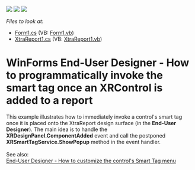 <!-- default badges list -->
![](https://img.shields.io/endpoint?url=https://codecentral.devexpress.com/api/v1/VersionRange/128605007/14.2.3%2B)
[![](https://img.shields.io/badge/Open_in_DevExpress_Support_Center-FF7200?style=flat-square&logo=DevExpress&logoColor=white)](https://supportcenter.devexpress.com/ticket/details/T317195)
[![](https://img.shields.io/badge/📖_How_to_use_DevExpress_Examples-e9f6fc?style=flat-square)](https://docs.devexpress.com/GeneralInformation/403183)
<!-- default badges end -->
<!-- default file list -->
*Files to look at*:

* [Form1.cs](./CS/WindowsFormsApplication1/Form1.cs) (VB: [Form1.vb](./VB/WindowsFormsApplication1/Form1.vb))
* [XtraReport1.cs](./CS/WindowsFormsApplication1/XtraReport1.cs) (VB: [XtraReport1.vb](./VB/WindowsFormsApplication1/XtraReport1.vb))
<!-- default file list end -->
# WinForms End-User Designer - How to programmatically invoke the smart tag once an XRControl is added to a report


This example illustrates how to immediately invoke a control's smart tag once it is placed onto the XtraReport design surface (in the <strong>End-User Designer</strong>). The main idea is to handle the <strong>XRDesignPanel.ComponentAdded</strong> event and call the postponed <strong>XRSmartTagService.ShowPopup</strong> method in the event handler.<br><br>See also:<br><a href="https://www.devexpress.com/Support/Center/p/T230369">End-User Designer - How to customize the control's Smart Tag menu</a>

<br/>


